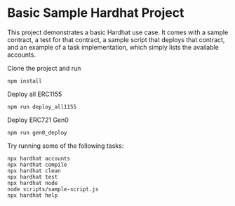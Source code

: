# Basic Sample Hardhat Project

This project demonstrates a basic Hardhat use case. It comes with a sample contract, a test for that contract, a sample script that deploys that contract, and an example of a task implementation, which simply lists the available accounts.

Clone the project and run 
```shell
npm install
```

Deploy all ERC1155
```shell
npm run deploy_all1155
```
Deploy ERC721 Gen0
```shell
npm run gen0_deploy
```

Try running some of the following tasks:

```shell
npx hardhat accounts
npx hardhat compile
npx hardhat clean
npx hardhat test
npx hardhat node
node scripts/sample-script.js
npx hardhat help
```
